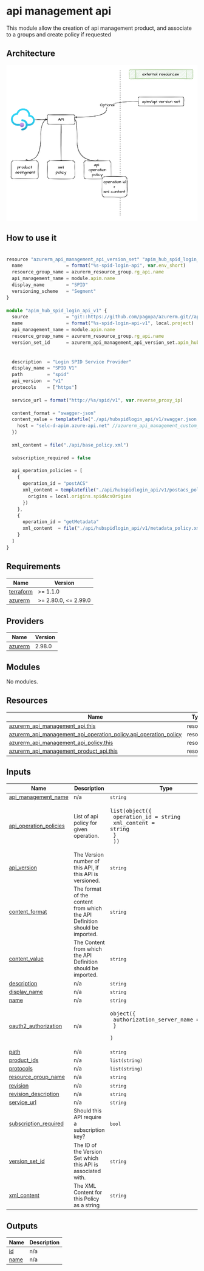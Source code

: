 # api management api

This module allow the creation of api management product, and associate to a groups and create policy if requested

## Architecture

![This is an image](./docs/module-arch.drawio.png)

## How to use it

```ts

resource "azurerm_api_management_api_version_set" "apim_hub_spid_login_api" {
  name                = format("%s-spid-login-api", var.env_short)
  resource_group_name = azurerm_resource_group.rg_api.name
  api_management_name = module.apim.name
  display_name        = "SPID"
  versioning_scheme   = "Segment"
}

module "apim_hub_spid_login_api_v1" {
  source              = "git::https://github.com/pagopa/azurerm.git//api_management_api?ref=v1.0.58"
  name                = format("%s-spid-login-api-v1", local.project)
  api_management_name = module.apim.name
  resource_group_name = azurerm_resource_group.rg_api.name
  version_set_id      = azurerm_api_management_api_version_set.apim_hub_spid_login_api.id


  description  = "Login SPID Service Provider"
  display_name = "SPID V1"
  path         = "spid"
  api_version  = "v1"
  protocols    = ["https"]

  service_url = format("http://%s/spid/v1", var.reverse_proxy_ip)

  content_format = "swagger-json"
  content_value = templatefile("./api/hubspidlogin_api/v1/swagger.json.tpl", {
    host = "selc-d-apim.azure-api.net" //azurerm_api_management_custom_domain.api_custom_domain.proxy[0].host_name
  })

  xml_content = file("./api/base_policy.xml")

  subscription_required = false

  api_operation_policies = [
    {
      operation_id = "postACS"
      xml_content = templatefile("./api/hubspidlogin_api/v1/postacs_policy.xml.tpl", {
        origins = local.origins.spidAcsOrigins
      })
    },
    {
      operation_id = "getMetadata"
      xml_content  = file("./api/hubspidlogin_api/v1/metadata_policy.xml.tpl")
    }
  ]
}

```

<!-- markdownlint-disable -->
<!-- BEGINNING OF PRE-COMMIT-TERRAFORM DOCS HOOK -->
## Requirements

| Name | Version |
|------|---------|
| <a name="requirement_terraform"></a> [terraform](#requirement\_terraform) | >= 1.1.0 |
| <a name="requirement_azurerm"></a> [azurerm](#requirement\_azurerm) | >= 2.80.0, <= 2.99.0 |

## Providers

| Name | Version |
|------|---------|
| <a name="provider_azurerm"></a> [azurerm](#provider\_azurerm) | 2.98.0 |

## Modules

No modules.

## Resources

| Name | Type |
|------|------|
| [azurerm_api_management_api.this](https://registry.terraform.io/providers/hashicorp/azurerm/latest/docs/resources/api_management_api) | resource |
| [azurerm_api_management_api_operation_policy.api_operation_policy](https://registry.terraform.io/providers/hashicorp/azurerm/latest/docs/resources/api_management_api_operation_policy) | resource |
| [azurerm_api_management_api_policy.this](https://registry.terraform.io/providers/hashicorp/azurerm/latest/docs/resources/api_management_api_policy) | resource |
| [azurerm_api_management_product_api.this](https://registry.terraform.io/providers/hashicorp/azurerm/latest/docs/resources/api_management_product_api) | resource |

## Inputs

| Name | Description | Type | Default | Required |
|------|-------------|------|---------|:--------:|
| <a name="input_api_management_name"></a> [api\_management\_name](#input\_api\_management\_name) | n/a | `string` | n/a | yes |
| <a name="input_api_operation_policies"></a> [api\_operation\_policies](#input\_api\_operation\_policies) | List of api policy for given operation. | <pre>list(object({<br>    operation_id = string<br>    xml_content  = string<br>    }<br>  ))</pre> | `[]` | no |
| <a name="input_api_version"></a> [api\_version](#input\_api\_version) | The Version number of this API, if this API is versioned. | `string` | `null` | no |
| <a name="input_content_format"></a> [content\_format](#input\_content\_format) | The format of the content from which the API Definition should be imported. | `string` | `"swagger-json"` | no |
| <a name="input_content_value"></a> [content\_value](#input\_content\_value) | The Content from which the API Definition should be imported. | `string` | n/a | yes |
| <a name="input_description"></a> [description](#input\_description) | n/a | `string` | n/a | yes |
| <a name="input_display_name"></a> [display\_name](#input\_display\_name) | n/a | `string` | n/a | yes |
| <a name="input_name"></a> [name](#input\_name) | n/a | `string` | n/a | yes |
| <a name="input_oauth2_authorization"></a> [oauth2\_authorization](#input\_oauth2\_authorization) | n/a | <pre>object({<br>    authorization_server_name = string<br>    }<br>  )</pre> | <pre>{<br>  "authorization_server_name": null<br>}</pre> | no |
| <a name="input_path"></a> [path](#input\_path) | n/a | `string` | n/a | yes |
| <a name="input_product_ids"></a> [product\_ids](#input\_product\_ids) | n/a | `list(string)` | `[]` | no |
| <a name="input_protocols"></a> [protocols](#input\_protocols) | n/a | `list(string)` | n/a | yes |
| <a name="input_resource_group_name"></a> [resource\_group\_name](#input\_resource\_group\_name) | n/a | `string` | n/a | yes |
| <a name="input_revision"></a> [revision](#input\_revision) | n/a | `string` | `"1"` | no |
| <a name="input_revision_description"></a> [revision\_description](#input\_revision\_description) | n/a | `string` | `null` | no |
| <a name="input_service_url"></a> [service\_url](#input\_service\_url) | n/a | `string` | n/a | yes |
| <a name="input_subscription_required"></a> [subscription\_required](#input\_subscription\_required) | Should this API require a subscription key? | `bool` | `false` | no |
| <a name="input_version_set_id"></a> [version\_set\_id](#input\_version\_set\_id) | The ID of the Version Set which this API is associated with. | `string` | `null` | no |
| <a name="input_xml_content"></a> [xml\_content](#input\_xml\_content) | The XML Content for this Policy as a string | `string` | `null` | no |

## Outputs

| Name | Description |
|------|-------------|
| <a name="output_id"></a> [id](#output\_id) | n/a |
| <a name="output_name"></a> [name](#output\_name) | n/a |
<!-- END OF PRE-COMMIT-TERRAFORM DOCS HOOK -->
